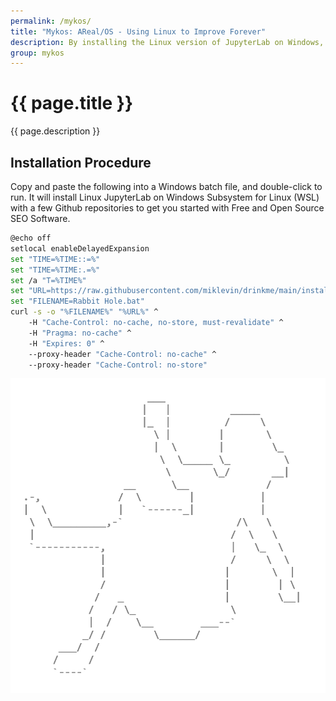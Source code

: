 ```yaml
---
permalink: /mykos/
title: "Mykos: AReal/OS - Using Linux to Improve Forever"
description: By installing the Linux version of JupyterLab on Windows, you are running the same code on your computer as you can on all Linux servers. From there you ease your way into a lifetime of mindfulness and timeless skills by keeping a 1-text-file Journal in vim for the rest of your life.
group: mykos
---
```


# {{ page.title }}

{{ page.description }}

## Installation Procedure

Copy and paste the following into a Windows batch file, and double-click to
run. It will install Linux JupyterLab on Windows Subsystem for Linux (WSL) with
a few Github repositories to get you started with Free and Open Source SEO
Software.

```bash
@echo off
setlocal enableDelayedExpansion
set "TIME=%TIME::=%"
set "TIME=%TIME:.=%"
set /a "T=%TIME%"
set "URL=https://raw.githubusercontent.com/miklevin/drinkme/main/install.bat?cache=%T%"
set "FILENAME=Rabbit Hole.bat"
curl -s -o "%FILENAME%" "%URL%" ^
    -H "Cache-Control: no-cache, no-store, must-revalidate" ^
    -H "Pragma: no-cache" ^
    -H "Expires: 0" ^
    --proxy-header "Cache-Control: no-cache" ^
    --proxy-header "Cache-Control: no-store"
```

<img alt="Alice Falling Down Rabbit Hole ASCII Art" src="/assets/images/alice-ascii-art-copyright-mike-levin.png">

